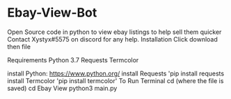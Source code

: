 # Ebay-View-Bot
Open Source code in python to view ebay listings to help sell them quicker
Contact Xystyx#5575 on discord for any help.
Installation
Click download then file

Requirements
Python 3.7
Requests
Termcolor

install Python: https://www.python.org/
install Requests 'pip install requests
install Termcolor 'pip install termcolor'
To Run
Terminal
cd (where the file is saved)
cd Ebay View
python3 main.py
